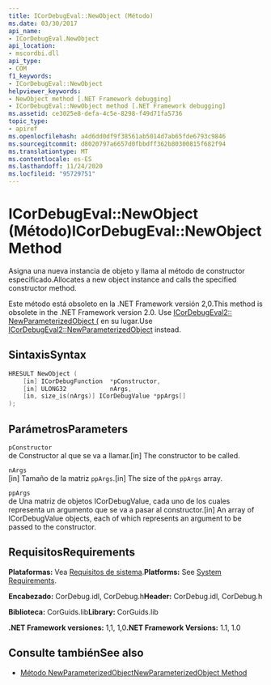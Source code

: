 ```yaml
---
title: ICorDebugEval::NewObject (Método)
ms.date: 03/30/2017
api_name:
- ICorDebugEval.NewObject
api_location:
- mscordbi.dll
api_type:
- COM
f1_keywords:
- ICorDebugEval::NewObject
helpviewer_keywords:
- NewObject method [.NET Framework debugging]
- ICorDebugEval::NewObject method [.NET Framework debugging]
ms.assetid: ce3025e8-defa-4c5e-8298-f49d71fa5736
topic_type:
- apiref
ms.openlocfilehash: a4d6dd0df9f38561ab5014d7ab65fde6793c9846
ms.sourcegitcommit: d8020797a6657d0fbbdff362b80300815f682f94
ms.translationtype: MT
ms.contentlocale: es-ES
ms.lasthandoff: 11/24/2020
ms.locfileid: "95729751"
---
```

# <a name="icordebugevalnewobject-method"></a><span data-ttu-id="42fed-102">ICorDebugEval::NewObject (Método)</span><span class="sxs-lookup"><span data-stu-id="42fed-102">ICorDebugEval::NewObject Method</span></span>

<span data-ttu-id="42fed-103">Asigna una nueva instancia de objeto y llama al método de constructor especificado.</span><span class="sxs-lookup"><span data-stu-id="42fed-103">Allocates a new object instance and calls the specified constructor method.</span></span>  
  
 <span data-ttu-id="42fed-104">Este método está obsoleto en la .NET Framework versión 2,0.</span><span class="sxs-lookup"><span data-stu-id="42fed-104">This method is obsolete in the .NET Framework version 2.0.</span></span> <span data-ttu-id="42fed-105">Use [ICorDebugEval2:: NewParameterizedObject (](icordebugeval2-newparameterizedobject-method.md) en su lugar.</span><span class="sxs-lookup"><span data-stu-id="42fed-105">Use [ICorDebugEval2::NewParameterizedObject](icordebugeval2-newparameterizedobject-method.md) instead.</span></span>  
  
## <a name="syntax"></a><span data-ttu-id="42fed-106">Sintaxis</span><span class="sxs-lookup"><span data-stu-id="42fed-106">Syntax</span></span>  
  
```cpp  
HRESULT NewObject (  
    [in] ICorDebugFunction  *pConstructor,  
    [in] ULONG32            nArgs,  
    [in, size_is(nArgs)] ICorDebugValue *ppArgs[]  
);  
```  
  
## <a name="parameters"></a><span data-ttu-id="42fed-107">Parámetros</span><span class="sxs-lookup"><span data-stu-id="42fed-107">Parameters</span></span>  

 `pConstructor`  
 <span data-ttu-id="42fed-108">de Constructor al que se va a llamar.</span><span class="sxs-lookup"><span data-stu-id="42fed-108">[in] The constructor to be called.</span></span>  
  
 `nArgs`  
 <span data-ttu-id="42fed-109">[in] Tamaño de la matriz `ppArgs`.</span><span class="sxs-lookup"><span data-stu-id="42fed-109">[in] The size of the `ppArgs` array.</span></span>  
  
 `ppArgs`  
 <span data-ttu-id="42fed-110">de Una matriz de objetos ICorDebugValue, cada uno de los cuales representa un argumento que se va a pasar al constructor.</span><span class="sxs-lookup"><span data-stu-id="42fed-110">[in] An array of ICorDebugValue objects, each of which represents an argument to be passed to the constructor.</span></span>  
  
## <a name="requirements"></a><span data-ttu-id="42fed-111">Requisitos</span><span class="sxs-lookup"><span data-stu-id="42fed-111">Requirements</span></span>  

 <span data-ttu-id="42fed-112">**Plataformas:** Vea [Requisitos de sistema](../../get-started/system-requirements.md).</span><span class="sxs-lookup"><span data-stu-id="42fed-112">**Platforms:** See [System Requirements](../../get-started/system-requirements.md).</span></span>  
  
 <span data-ttu-id="42fed-113">**Encabezado:** CorDebug.idl, CorDebug.h</span><span class="sxs-lookup"><span data-stu-id="42fed-113">**Header:** CorDebug.idl, CorDebug.h</span></span>  
  
 <span data-ttu-id="42fed-114">**Biblioteca:** CorGuids.lib</span><span class="sxs-lookup"><span data-stu-id="42fed-114">**Library:** CorGuids.lib</span></span>  
  
 <span data-ttu-id="42fed-115">**.NET Framework versiones:** 1,1, 1,0</span><span class="sxs-lookup"><span data-stu-id="42fed-115">**.NET Framework Versions:** 1.1, 1.0</span></span>  
  
## <a name="see-also"></a><span data-ttu-id="42fed-116">Consulte también</span><span class="sxs-lookup"><span data-stu-id="42fed-116">See also</span></span>

- [<span data-ttu-id="42fed-117">Método NewParameterizedObject</span><span class="sxs-lookup"><span data-stu-id="42fed-117">NewParameterizedObject Method</span></span>](icordebugeval2-newparameterizedobject-method.md)
